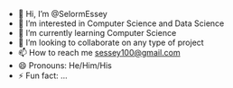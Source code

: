 - 👋 Hi, I’m @SelormEssey
- 👀 I’m interested in Computer Science and Data Science
- 🌱 I’m currently learning Computer Science
- 💞️ I’m looking to collaborate on any type of project
- 📫 How to reach me sessey100@gmail.com
- 😄 Pronouns: He/Him/His
- ⚡ Fun fact: ...

<!---
SelormEssey/SelormEssey is a ✨ special ✨ repository because its `README.md` (this file) appears on your GitHub profile.
You can click the Preview link to take a look at your changes.
--->
